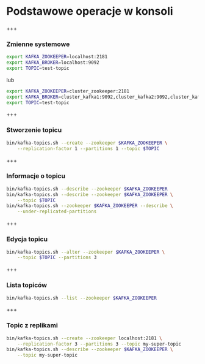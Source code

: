
# Podstawowe operacje w konsoli


+++
### Zmienne systemowe
~~~bash
export KAFKA_ZOOKEEPER=localhost:2181
export KAFKA_BROKER=localhost:9092
export TOPIC=test-topic
~~~
lub
~~~bash
export KAFKA_ZOOKEEPER=cluster_zookeeper:2181
export KAFKA_BROKER=cluster_kafka1:9092,cluster_kafka2:9092,cluster_kafka3:9092
export TOPIC=test-topic
~~~


+++
### Stworzenie topicu
~~~bash
bin/kafka-topics.sh --create --zookeeper $KAFKA_ZOOKEEPER \
    --replication-factor 1 --partitions 1 --topic $TOPIC
~~~


+++
### Informacje o topicu
~~~bash
bin/kafka-topics.sh --describe --zookeeper $KAFKA_ZOOKEEPER
bin/kafka-topics.sh --describe --zookeeper $KAFKA_ZOOKEEPER \
    --topic $TOPIC
bin/kafka-topics.sh --zookeeper $KAFKA_ZOOKEEPER --describe \
    --under-replicated-partitions
~~~


+++
### Edycja topicu
~~~bash
bin/kafka-topics.sh --alter --zookeeper $KAFKA_ZOOKEEPER \
    --topic $TOPIC --partitions 3
~~~


+++
### Lista topiców
~~~bash
bin/kafka-topics.sh --list --zookeeper $KAFKA_ZOOKEEPER
~~~


+++
### Topic z replikami
~~~bash
bin/kafka-topics.sh --create --zookeeper localhost:2181 \
    --replication-factor 3 --partitions 3 --topic my-super-topic
bin/kafka-topics.sh --describe --zookeeper $KAFKA_ZOOKEEPER \
    --topic my-super-topic
~~~